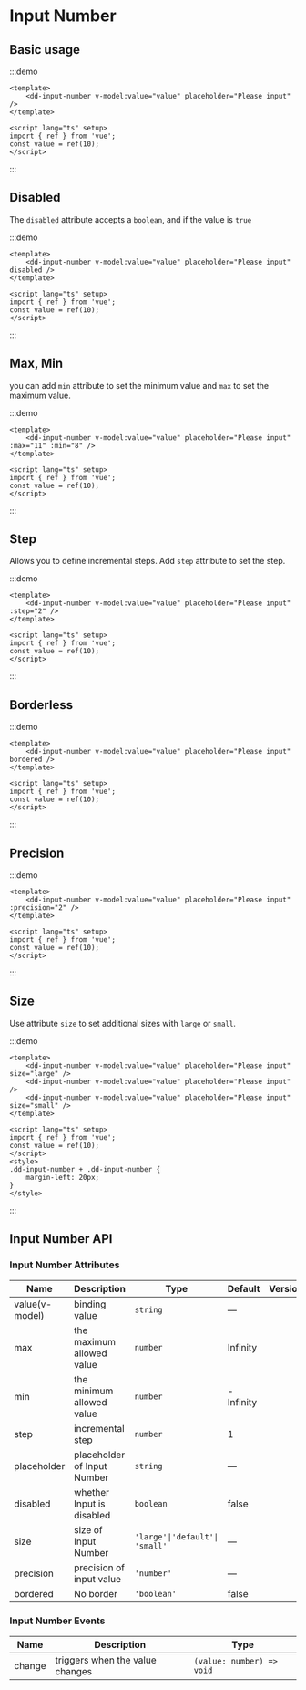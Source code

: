 # Input Number

## Basic usage

:::demo

```vue
<template>
	<dd-input-number v-model:value="value" placeholder="Please input" />
</template>

<script lang="ts" setup>
import { ref } from 'vue';
const value = ref(10);
</script>
```

:::

## Disabled

The `disabled` attribute accepts a `boolean`, and if the value is `true`

:::demo

```vue
<template>
	<dd-input-number v-model:value="value" placeholder="Please input" disabled />
</template>

<script lang="ts" setup>
import { ref } from 'vue';
const value = ref(10);
</script>
```

:::

## Max, Min

you can add `min` attribute to set the minimum value and `max` to set the maximum value.

:::demo

```vue
<template>
	<dd-input-number v-model:value="value" placeholder="Please input" :max="11" :min="8" />
</template>

<script lang="ts" setup>
import { ref } from 'vue';
const value = ref(10);
</script>
```

:::

## Step

Allows you to define incremental steps. Add `step` attribute to set the step.

:::demo

```vue
<template>
	<dd-input-number v-model:value="value" placeholder="Please input" :step="2" />
</template>

<script lang="ts" setup>
import { ref } from 'vue';
const value = ref(10);
</script>
```

:::

## Borderless

:::demo

```vue
<template>
	<dd-input-number v-model:value="value" placeholder="Please input" bordered />
</template>

<script lang="ts" setup>
import { ref } from 'vue';
const value = ref(10);
</script>
```

:::

## Precision

:::demo

```vue
<template>
	<dd-input-number v-model:value="value" placeholder="Please input" :precision="2" />
</template>

<script lang="ts" setup>
import { ref } from 'vue';
const value = ref(10);
</script>
```

:::

## Size

Use attribute `size` to set additional sizes with `large` or `small`.

:::demo

```vue
<template>
	<dd-input-number v-model:value="value" placeholder="Please input" size="large" />
	<dd-input-number v-model:value="value" placeholder="Please input" />
	<dd-input-number v-model:value="value" placeholder="Please input" size="small" />
</template>

<script lang="ts" setup>
import { ref } from 'vue';
const value = ref(10);
</script>
<style>
.dd-input-number + .dd-input-number {
	margin-left: 20px;
}
</style>
```

:::

## Input Number API

### Input Number Attributes

| Name           | Description                 | Type                           | Default   | Version |
| -------------- | --------------------------- | ------------------------------ | --------- | ------- |
| value(v-model) | binding value               | `string`                       | —         |
| max            | the maximum allowed value   | `number`                       | Infinity  |         |
| min            | the minimum allowed value   | `number`                       | -Infinity |
| step           | incremental step            | `number`                       | 1         |
| placeholder    | placeholder of Input Number | `string`                       | —         |
| disabled       | whether Input is disabled   | `boolean`                      | false     |
| size           | size of Input Number        | `'large'\|'default'\| 'small'` | —         |
| precision      | precision of input value    | `'number'`                     | —         |
| bordered       | No border                   | `'boolean'`                    | false     |

### Input Number Events

| Name   | Description                     | Type                      |
| ------ | ------------------------------- | ------------------------- |
| change | triggers when the value changes | `(value: number) => void` |
